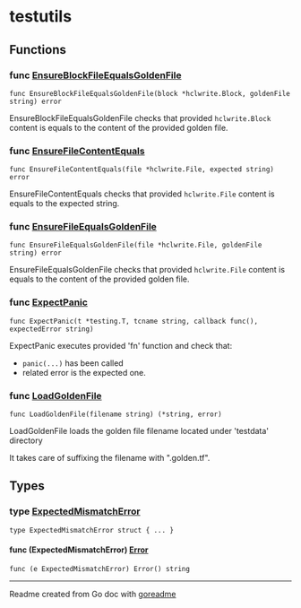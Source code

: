# testutils

## Functions

### func [EnsureBlockFileEqualsGoldenFile](./terraform_equals.go#L52)

`func EnsureBlockFileEqualsGoldenFile(block *hclwrite.Block, goldenFile string) error`

EnsureBlockFileEqualsGoldenFile checks that provided `hclwrite.Block` content is equals to the content of
the provided golden file.

### func [EnsureFileContentEquals](./terraform_equals.go#L41)

`func EnsureFileContentEquals(file *hclwrite.File, expected string) error`

EnsureFileContentEquals checks that provided `hclwrite.File` content is equals to the expected string.

### func [EnsureFileEqualsGoldenFile](./terraform_equals.go#L64)

`func EnsureFileEqualsGoldenFile(file *hclwrite.File, goldenFile string) error`

EnsureFileEqualsGoldenFile checks that provided `hclwrite.File` content is equals to the content of
the provided golden file.

### func [ExpectPanic](./panic.go#L8)

`func ExpectPanic(t *testing.T, tcname string, callback func(), expectedError string)`

ExpectPanic executes provided 'fn' function and check that:
- `panic(...)` has been called
- related error is the expected one.

### func [LoadGoldenFile](./terraform_equals.go#L24)

`func LoadGoldenFile(filename string) (*string, error)`

LoadGoldenFile loads the golden file filename located under 'testdata' directory

It takes care of suffixing the filename with ".golden.tf".

## Types

### type [ExpectedMismatchError](./terraform_equals.go#L12)

`type ExpectedMismatchError struct { ... }`

#### func (ExpectedMismatchError) [Error](./terraform_equals.go#L17)

`func (e ExpectedMismatchError) Error() string`

---
Readme created from Go doc with [goreadme](https://github.com/posener/goreadme)

